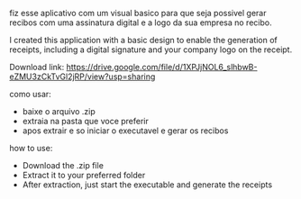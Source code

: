 fiz esse aplicativo com um visual basico para que seja possivel gerar recibos com uma assinatura digital e a logo da sua empresa no recibo.

I created this application with a basic design to enable the generation of receipts, including a digital signature and your company logo on the receipt.

Download link:  https://drive.google.com/file/d/1XPJjNOL6_slhbwB-eZMU3zCkTvGl2jRP/view?usp=sharing

como usar:
- baixe o arquivo .zip
- extraia na pasta que voce preferir
- apos extrair e so iniciar o executavel e gerar os recibos 

how to use:
- Download the .zip file
- Extract it to your preferred folder
- After extraction, just start the executable and generate the receipts
